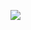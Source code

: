 ![](http://www.plantuml.com/plantuml/proxy?cache=no&src=https://raw.githubusercontent.com/oleksandrblazhko/ai-213-golovnin/Laboratory_Work_7/2-SoftwareDesign/2.7-PlantUML/UML-Activity.puml)
